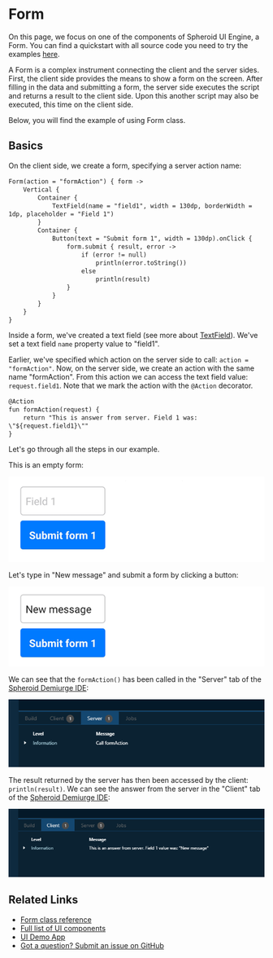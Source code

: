 # Form

On this page, we focus on one of the components of Spheroid UI Engine, a Form.
You can find a quickstart with all source code you need to try the examples 
[here](https://github.com/SpheroidUniverse/SpheroidScript/tree/master/examples/UI).

A Form is a complex instrument connecting the client and the server sides.
First, the client side provides the means to show a form on the screen.
After filling in the data and submitting a form, the server side executes the script
and returns a result to the client side.
Upon this another script may also be executed, this time on the client side.

Below, you will find the example of using Form class.

## Basics

On the client side, we create a form, specifying a server action name:

```
Form(action = "formAction") { form ->
    Vertical {
        Container {
            TextField(name = "field1", width = 130dp, borderWidth = 1dp, placeholder = "Field 1")
        }
        Container {
            Button(text = "Submit form 1", width = 130dp).onClick {
                form.submit { result, error ->
                    if (error != null)
                        println(error.toString())
                    else
                        println(result)
                }
            }
        }
    }
}
```

Inside a form, we've created a text field (see more about [TextField](textField.md)).
We've set a text field `name` property value to "field1". 

Earlier, we've specified which action on the server side to call: `action = "formAction"`.
Now, on the server side, we create an action with the same name "formAction".
From this action we can access the text field value: `request.field1`.
Note that we mark the action with the `@Action` decorator.

```
@Action
fun formAction(request) {
    return "This is answer from server. Field 1 was: \"${request.field1}\""
}
```

Let's go through all the steps in our example.

This is an empty form:

![](../images/ui/form/form-1.png)

Let's type in "New message" and submit a form by clicking a button:

![](../images/ui/form/form-2.png)

We can see that the `formAction()` has been called in the "Server" tab
of the [Spheroid Demiurge IDE](https://demiurge.spheroiduniverse.io/ide):

![](../images/ui/form/form-3.png)

The result returned by the server has then been accessed by the client: 
`println(result)`.
We can see the answer from the server in the "Client" tab 
of the [Spheroid Demiurge IDE](https://demiurge.spheroiduniverse.io/ide):

![](../images/ui/form/form-4.png)

## Related Links

- [Form class reference](../reference/spheroid.client.ui/-form/index.md)
- [Full list of UI components](index.md)
- [UI Demo App](https://github.com/SpheroidUniverse/SpheroidScript/tree/master/examples/UI)
- [Got a question? Submit an issue on GitHub](../submit-an-issue.md)